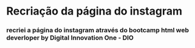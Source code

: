 # Recriação da página do instagram

### recriei a página do instagram através do bootcamp html web deverloper by Digital Innovation One - DIO

